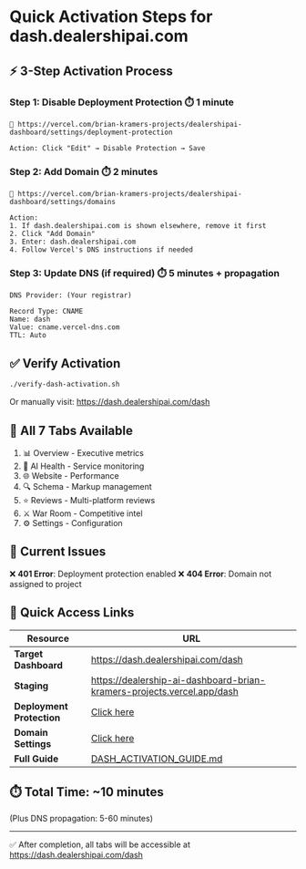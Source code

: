 # Quick Activation Steps for dash.dealershipai.com

## ⚡ 3-Step Activation Process

### Step 1: Disable Deployment Protection ⏱️ 1 minute
```
🔗 https://vercel.com/brian-kramers-projects/dealershipai-dashboard/settings/deployment-protection

Action: Click "Edit" → Disable Protection → Save
```

### Step 2: Add Domain ⏱️ 2 minutes
```
🔗 https://vercel.com/brian-kramers-projects/dealershipai-dashboard/settings/domains

Action:
1. If dash.dealershipai.com is shown elsewhere, remove it first
2. Click "Add Domain"
3. Enter: dash.dealershipai.com
4. Follow Vercel's DNS instructions if needed
```

### Step 3: Update DNS (if required) ⏱️ 5 minutes + propagation
```
DNS Provider: (Your registrar)

Record Type: CNAME
Name: dash
Value: cname.vercel-dns.com
TTL: Auto
```

## ✅ Verify Activation

```bash
./verify-dash-activation.sh
```

Or manually visit: https://dash.dealershipai.com/dash

## 🎯 All 7 Tabs Available

1. 📊 Overview - Executive metrics
2. 🤖 AI Health - Service monitoring
3. 🌐 Website - Performance
4. 🔍 Schema - Markup management
5. ⭐ Reviews - Multi-platform reviews
6. ⚔️ War Room - Competitive intel
7. ⚙️ Settings - Configuration

## 🚨 Current Issues

❌ **401 Error**: Deployment protection enabled
❌ **404 Error**: Domain not assigned to project

## 📱 Quick Access Links

| Resource | URL |
|----------|-----|
| **Target Dashboard** | https://dash.dealershipai.com/dash |
| **Staging** | https://dealership-ai-dashboard-brian-kramers-projects.vercel.app/dash |
| **Deployment Protection** | [Click here](https://vercel.com/brian-kramers-projects/dealershipai-dashboard/settings/deployment-protection) |
| **Domain Settings** | [Click here](https://vercel.com/brian-kramers-projects/dealershipai-dashboard/settings/domains) |
| **Full Guide** | [DASH_ACTIVATION_GUIDE.md](./DASH_ACTIVATION_GUIDE.md) |

## ⏱️ Total Time: ~10 minutes
(Plus DNS propagation: 5-60 minutes)

---

✅ After completion, all tabs will be accessible at https://dash.dealershipai.com/dash
